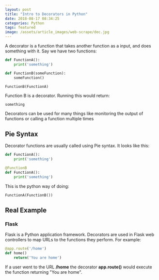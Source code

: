 ```yaml
---
layout: post
title: "Intro to Decorators in Python"
date: 2018-08-17 08:34:25
categories: Python
tags: featured
image: /assets/article_images/web-scrape/dec.jpg
---
```


A decorator is a function that takes another function as a input, and does something with it. Say we have two functions:

```python
def FunctionA():
    print('something')

def FunctionB(someFunction):
    someFunction()

FunctionB(FunctionA)
```

Function B is a decorator. Running this would return:

```
something
```

Decorators can be used for many things like monitoring the output of functions or calling a function multiple times

## Pie Syntax

Decorator functions are usually called using Pie syntax. It looks like this:

```python
def FunctionA():
    print('something')

@FunctionB
def FunctionA():
    print('something')
```

This is the python way of doing:

```python
FunctionA(FunctionB())
```

## Real Example

### Flask

Flask is a Python application framework. Decorators are used in Flask web controllers to map URLs to the functions they perform. For example:

```python
@app.route('/home')
def home()
    return('You are home')
```

If a user went to the URL **/home** the decorator **app.route()** would execute the function returning "You are home".
